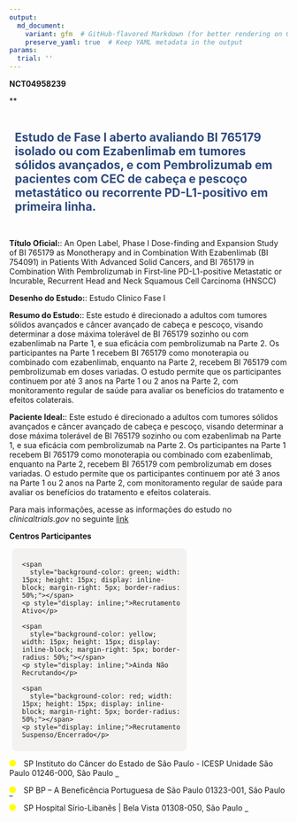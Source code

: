 ```yaml
---
output: 
  md_document:
    variant: gfm  # GitHub-flavored Markdown (for better rendering on GitHub)
    preserve_yaml: true  # Keep YAML metadata in the output
params:
  trial: ''
---
```


**NCT04958239**

\*\*

<div style="padding: 10px; font-size: 1.50em; font-weight: bold; color: #2E4A7F; text-align: left">

Estudo de Fase I aberto avaliando BI 765179 isolado ou com Ezabenlimab
em tumores sólidos avançados, e com Pembrolizumab em pacientes com CEC
de cabeça e pescoço metastático ou recorrente PD-L1-positivo em primeira
linha.

</div>

**Título Oficial:**: An Open Label, Phase I Dose-finding and Expansion
Study of BI 765179 as Monotherapy and in Combination With Ezabenlimab
(BI 754091) in Patients With Advanced Solid Cancers, and BI 765179 in
Combination With Pembrolizumab in First-line PD-L1-positive Metastatic
or Incurable, Recurrent Head and Neck Squamous Cell Carcinoma (HNSCC)

**Desenho do Estudo:**: Estudo Clinico Fase I

**Resumo do Estudo:**: Este estudo é direcionado a adultos com tumores
sólidos avançados e câncer avançado de cabeça e pescoço, visando
determinar a dose máxima tolerável de BI 765179 sozinho ou com
ezabenlimab na Parte 1, e sua eficácia com pembrolizumab na Parte 2. Os
participantes na Parte 1 recebem BI 765179 como monoterapia ou combinado
com ezabenlimab, enquanto na Parte 2, recebem BI 765179 com
pembrolizumab em doses variadas. O estudo permite que os participantes
continuem por até 3 anos na Parte 1 ou 2 anos na Parte 2, com
monitoramento regular de saúde para avaliar os benefícios do tratamento
e efeitos colaterais.

**Paciente Ideal:**: Este estudo é direcionado a adultos com tumores
sólidos avançados e câncer avançado de cabeça e pescoço, visando
determinar a dose máxima tolerável de BI 765179 sozinho ou com
ezabenlimab na Parte 1, e sua eficácia com pembrolizumab na Parte 2. Os
participantes na Parte 1 recebem BI 765179 como monoterapia ou combinado
com ezabenlimab, enquanto na Parte 2, recebem BI 765179 com
pembrolizumab em doses variadas. O estudo permite que os participantes
continuem por até 3 anos na Parte 1 ou 2 anos na Parte 2, com
monitoramento regular de saúde para avaliar os benefícios do tratamento
e efeitos colaterais.

Para mais informações, acesse as informações do estudo no
*clinicaltrials.gov* no seguinte
[link](https://clinicaltrials.gov/ct2/show/NCT04958239)

**Centros Participantes**

<div style="margin-bottom: 8px; margin-left: 5px; padding: 8px; max-width: 300px; background-color: #f3f2f1; border-radius: 8px;">

<div style="margin-left: 10px;">

    <span 
      style="background-color: green; width: 15px; height: 15px; display: inline-block; margin-right: 5px; border-radius: 50%;"></span>
    <p style="display: inline;">Recrutamento Ativo</p>

</div>

<div style="margin-left: 10px;">

    <span 
      style="background-color: yellow; width: 15px; height: 15px; display: inline-block; margin-right: 5px; border-radius: 50%;"></span>
    <p style="display: inline;">Ainda Não Recrutando</p>

</div>

<div style="margin-left: 10px;">

    <span 
      style="background-color: red; width: 15px; height: 15px; display: inline-block; margin-right: 5px; border-radius: 50%;"></span>
    <p style="display: inline;">Recrutamento Suspenso/Encerrado</p>

</div>

</div>

<span style="display: inline-block; width: 12px; height: 12px; border-radius: 50%; margin-right: 10px; padding-bottom: 0px; background-color: yellow;"></span>
SP Instituto do Câncer do Estado de São Paulo - ICESP Unidade São Paulo
01246-000, São Paulo
<span style="color: #2E4A7F; text-decoration: none; font-weight: 500; font-size: 0.8">[REPORTAR
ERRO](https://flazar.shinyapps.io/formsapp?study_nct_id=NCT04958239&location_id=ICESPINSTITUTODOCANCERDOESTADODESAOPAULOSAOPAULO01246000BRAZIL&location_full_name=Instituto%20do%20C%C3%A2ncer%20do%20Estado%20de%20S%C3%A3o%20Paulo%20-%20ICESP%20Unidade%20S%C3%A3o%20Paulo%2C%2001246-000%2C%20S%C3%A3o%20Paulo&form_type=Reportar%20Erro)</span>

<span style="display: inline-block; width: 12px; height: 12px; border-radius: 50%; margin-right: 10px; padding-bottom: 0px; background-color: yellow;"></span>
SP BP – A Beneficência Portuguesa de São Paulo 01323-001, São Paulo
<span style="color: #2E4A7F; text-decoration: none; font-weight: 500; font-size: 0.8">[REPORTAR
ERRO](https://flazar.shinyapps.io/formsapp?study_nct_id=NCT04958239&location_id=BENEFICENCIAPORTUGUESAREALEBENEMERITAASSOCIACAOPORTUGUESADEBENEFICENCIASAOPAULO01321001BRAZIL&location_full_name=BP%20%E2%80%93%20A%20Benefic%C3%AAncia%20Portuguesa%20de%20S%C3%A3o%20Paulo%2C%2001323-001%2C%20S%C3%A3o%20Paulo&form_type=Reportar%20Erro)</span>

<span style="display: inline-block; width: 12px; height: 12px; border-radius: 50%; margin-right: 10px; padding-bottom: 0px; background-color: yellow;"></span>
SP Hospital Sírio-Libanês \| Bela Vista 01308-050, São Paulo
<span style="color: #2E4A7F; text-decoration: none; font-weight: 500; font-size: 0.8">[REPORTAR
ERRO](https://flazar.shinyapps.io/formsapp?study_nct_id=NCT04958239&location_id=HOSPITALSIRIOLIBANESSAOPAULO68088SAOPAULO01308050BRAZIL&location_full_name=Hospital%20S%C3%ADrio-Liban%C3%AAs%20%7C%20Bela%20Vista%2C%2001308-050%2C%20S%C3%A3o%20Paulo&form_type=Reportar%20Erro)</span>
